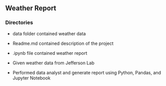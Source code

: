 ## Weather Report

### Directories
- data folder contained weather data
- Readme.md contained description of the project
- .ipynb file contained weather report

- Given weather data from Jefferson Lab 
- Performed data analyst and generate report using Python, Pandas, and Jupyter Notebook


